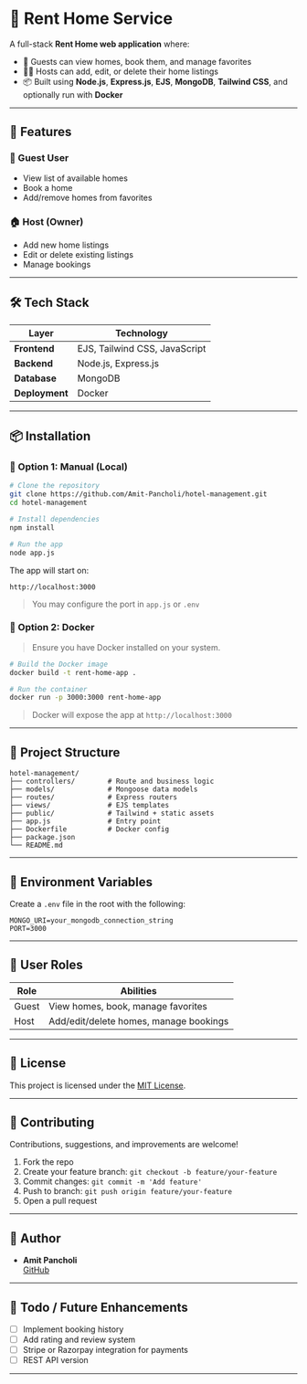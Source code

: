 # 🏡 Rent Home Service

A full-stack **Rent Home web application** where:

- 🧍 Guests can view homes, book them, and manage favorites  
- 🧑‍💼 Hosts can add, edit, or delete their home listings  
- 📦 Built using **Node.js**, **Express.js**, **EJS**, **MongoDB**, **Tailwind CSS**, and optionally run with **Docker**

---

## 🚀 Features

### 👤 Guest User
- View list of available homes
- Book a home
- Add/remove homes from favorites

### 🏠 Host (Owner)
- Add new home listings
- Edit or delete existing listings
- Manage bookings

---

## 🛠 Tech Stack

| Layer       | Technology                        |
|-------------|------------------------------------|
| **Frontend**| EJS, Tailwind CSS, JavaScript      |
| **Backend** | Node.js, Express.js                |
| **Database**| MongoDB                            |
| **Deployment** | Docker                          |

---

## 📦 Installation

### 🔧 Option 1: Manual (Local)

```bash
# Clone the repository
git clone https://github.com/Amit-Pancholi/hotel-management.git
cd hotel-management

# Install dependencies
npm install

# Run the app
node app.js
```

The app will start on:
```
http://localhost:3000
```

> You may configure the port in `app.js` or `.env`

### 🐳 Option 2: Docker

> Ensure you have Docker installed on your system.

```bash
# Build the Docker image
docker build -t rent-home-app .

# Run the container
docker run -p 3000:3000 rent-home-app
```

> Docker will expose the app at `http://localhost:3000`

---

## 📁 Project Structure

```
hotel-management/
├── controllers/        # Route and business logic
├── models/             # Mongoose data models
├── routes/             # Express routers
├── views/              # EJS templates
├── public/             # Tailwind + static assets
├── app.js              # Entry point
├── Dockerfile          # Docker config
├── package.json
└── README.md
```

---

## 🌱 Environment Variables

Create a `.env` file in the root with the following:

```env
MONGO_URI=your_mongodb_connection_string
PORT=3000
```

---
## 👥 User Roles

| Role   | Abilities                             |
|--------|----------------------------------------|
| Guest  | View homes, book, manage favorites     |
| Host   | Add/edit/delete homes, manage bookings |



---

## 🧾 License

This project is licensed under the [MIT License](LICENSE).

---

## 🤝 Contributing

Contributions, suggestions, and improvements are welcome!

1. Fork the repo
2. Create your feature branch: `git checkout -b feature/your-feature`
3. Commit changes: `git commit -m 'Add feature'`
4. Push to branch: `git push origin feature/your-feature`
5. Open a pull request

---

## 🙋 Author

- **Amit Pancholi**  
  [GitHub](https://github.com/Amit-Pancholi)

---

## 📌 Todo / Future Enhancements

- [ ] Implement booking history
- [ ] Add rating and review system
- [ ] Stripe or Razorpay integration for payments
- [ ] REST API version

---
